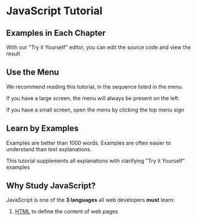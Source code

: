 # JavaScript Tutorial

## Examples in Each Chapter
With our "Try it Yourself" editor, you can edit the source code and view the result

## Use the Menu
We recommend reading this tutorial, in the sequence listed in the menu.

If you have a large screen, the menu will always be present on the left.

If you have a small screen, open the menu by clicking the top menu sign

## Learn by Examples
Examples are better than 1000 words. Examples are often easier to understand than text explanations.

This tutorial supplements all explanations with clarifying "Try it Yourself" examples

## Why Study JavaScript?
JavaScript is one of the **3 languages** all web developers **must** learn:

   1. [HTML](https://www.w3schools.com/html/default.asp) to define the content of web pages